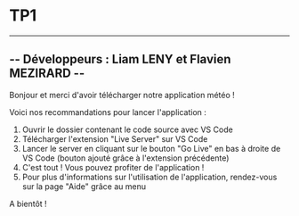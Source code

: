 # TP1
--------------------------------------------------
-- Développeurs : Liam LENY et Flavien MEZIRARD --
--------------------------------------------------

Bonjour et merci d'avoir télécharger notre application météo !

Voici nos recommandations pour lancer l'application :
1. Ouvrir le dossier contenant le code source avec VS Code
2. Télécharger l'extension "Live Server" sur VS Code
3. Lancer le server en cliquant sur le bouton "Go Live" en bas à droite de VS Code (bouton ajouté grâce à l'extension précédente)
4. C'est tout ! Vous pouvez profiter de l'application !
5. Pour plus d'informations sur l'utilisation de l'application, rendez-vous sur la page "Aide" grâce au menu

A bientôt !
